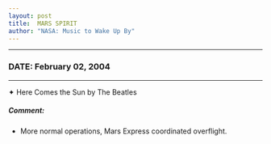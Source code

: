 ```yaml
---
layout: post
title:  MARS SPIRIT
author: "NASA: Music to Wake Up By"
---
```


----
### DATE: February 02, 2004
----
✦ Here Comes the Sun by The Beatles

##### Comment:
* More normal operations, Mars Express coordinated overflight.
